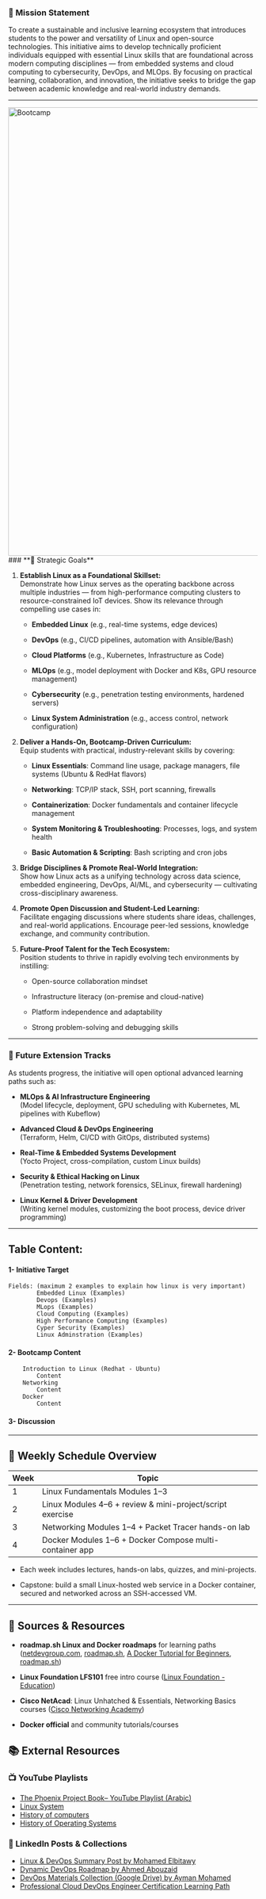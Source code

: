 
### **📌 Mission Statement**

To create a sustainable and inclusive learning ecosystem that introduces students to the power and versatility of Linux and open-source technologies. This initiative aims to develop technically proficient individuals equipped with essential Linux skills that are foundational across modern computing disciplines — from embedded systems and cloud computing to cybersecurity, DevOps, and MLOps. By focusing on practical learning, collaboration, and innovation, the initiative seeks to bridge the gap between academic knowledge and real-world industry demands.

---
<img width="1423" height="905" alt="Bootcamp" src="https://github.com/user-attachments/assets/2687cc96-18d3-487f-b88e-44682244d91f" />
### **🎯 Strategic Goals**

1. **Establish Linux as a Foundational Skillset:**  
    Demonstrate how Linux serves as the operating backbone across multiple industries — from high-performance computing clusters to resource-constrained IoT devices. Show its relevance through compelling use cases in:
    
    - **Embedded Linux** (e.g., real-time systems, edge devices)
        
    - **DevOps** (e.g., CI/CD pipelines, automation with Ansible/Bash)
        
    - **Cloud Platforms** (e.g., Kubernetes, Infrastructure as Code)
        
    - **MLOps** (e.g., model deployment with Docker and K8s, GPU resource management)
        
    - **Cybersecurity** (e.g., penetration testing environments, hardened servers)
        
    - **Linux System Administration** (e.g., access control, network configuration)
    
       
2. **Deliver a Hands-On, Bootcamp-Driven Curriculum:**  
    Equip students with practical, industry-relevant skills by covering:
    
    - **Linux Essentials**: Command line usage, package managers, file systems (Ubuntu & RedHat flavors)
        
    - **Networking**: TCP/IP stack, SSH, port scanning, firewalls
        
    - **Containerization**: Docker fundamentals and container lifecycle management
        
    - **System Monitoring & Troubleshooting**: Processes, logs, and system health
        
    - **Basic Automation & Scripting**: Bash scripting and cron jobs


3. **Bridge Disciplines & Promote Real-World Integration:**  
    Show how Linux acts as a unifying technology across data science, embedded engineering, DevOps, AI/ML, and cybersecurity — cultivating cross-disciplinary awareness.

   
3. **Promote Open Discussion and Student-Led Learning:**  
    Facilitate engaging discussions where students share ideas, challenges, and real-world applications. Encourage peer-led sessions, knowledge exchange, and community contribution.


4. **Future-Proof Talent for the Tech Ecosystem:**  
    Position students to thrive in rapidly evolving tech environments by instilling:
    
    - Open-source collaboration mindset
        
    - Infrastructure literacy (on-premise and cloud-native)
        
    - Platform independence and adaptability
        
    - Strong problem-solving and debugging skills
        

---

### **🚀 Future Extension Tracks**

As students progress, the initiative will open optional advanced learning paths such as:

- **MLOps & AI Infrastructure Engineering**  
    (Model lifecycle, deployment, GPU scheduling with Kubernetes, ML pipelines with Kubeflow)
    
- **Advanced Cloud & DevOps Engineering**  
    (Terraform, Helm, CI/CD with GitOps, distributed systems)
    
- **Real-Time & Embedded Systems Development**  
    (Yocto Project, cross-compilation, custom Linux builds)
    
- **Security & Ethical Hacking on Linux**  
    (Penetration testing, network forensics, SELinux, firewall hardening)
    
- **Linux Kernel & Driver Development**  
    (Writing kernel modules, customizing the boot process, device driver programming)
    

---
## Table Content:
#### 1- Initiative Target 
	Fields: (maximum 2 examples to explain how linux is very important)
			Embedded Linux (Examples) 
			Devops (Examples)
			MLops (Examples)
			Cloud Computing (Examples)
			High Performance Computing (Examples)
			Cyper Security (Examples)
			Linux Adminstration (Examples)
#### 2- Bootcamp Content
		Introduction to Linux (Redhat - Ubuntu) 
			Content
		Networking
			Content
		Docker
			Content
#### 3- Discussion

---
## 📅 Weekly Schedule Overview

| Week | Topic                                                     |
| ---- | --------------------------------------------------------- |
| 1    | Linux Fundamentals Modules 1–3                            |
| 2    | Linux Modules 4–6 + review & mini-project/script exercise |
| 3    | Networking Modules 1–4 + Packet Tracer hands-on lab       |
| 4    | Docker Modules 1–6 + Docker Compose multi-container app   |

- Each week includes lectures, hands-on labs, quizzes, and mini-projects.
    
- Capstone: build a small Linux-hosted web service in a Docker container, secured and networked across an SSH-accessed VM.
---

## 📌 Sources & Resources

- **roadmap.sh Linux and Docker roadmaps** for learning paths ([netdevgroup.com](https://www.netdevgroup.com/online/courses/open-source/linux-essentials?utm_source=chatgpt.com "Linux Essentials - Online Courses & Labs Training | NDG"), [roadmap.sh](https://roadmap.sh/get-started?utm_source=chatgpt.com "Get AI-Powered Learning Guidance - Developer Roadmaps"), [A Docker Tutorial for Beginners](https://docker-curriculum.com/?utm_source=chatgpt.com "A Docker Tutorial for Beginners"), [roadmap.sh](https://roadmap.sh/linux?utm_source=chatgpt.com "Linux Roadmap - Developer Roadmaps"))
    
- **Linux Foundation LFS101** free intro course ([Linux Foundation - Education](https://training.linuxfoundation.org/training/introduction-to-linux/?utm_source=chatgpt.com "Introduction to Linux (LFS101) - Linux Foundation - Education"))
    
- **Cisco NetAcad**: Linux Unhatched & Essentials, Networking Basics courses ([Cisco Networking Academy](https://www.netacad.com/courses/linux-unhatched?utm_source=chatgpt.com "Linux Unhatched: A Free 8-Hour Course Covering the Basics"))
    
- **Docker official** and community tutorials/courses

## 📚 External Resources

### 📺 YouTube Playlists
- [The Phoenix Project Book– YouTube Playlist (Arabic)](https://www.youtube.com/playlist?list=PLD4aO0164aLCjzz1INjEVGyQcBixL7hle)
- [Linux System](https://www.youtube.com/playlist?list=PL8pYI62gCNsWTppELEUCpforC4avEiLox)
- [History of computers](https://www.youtube.com/watch?v=ExdlU2zwvyM&list=PL8pYI62gCNsWZeum5ynEDd3PtD-C6K4s3&index=4&ab_channel=anaHr)
- [History of Operating Systems](https://www.youtube.com/watch?v=fxXGLMPJnFQ&ab_channel=anaHr)

### 🔗 LinkedIn Posts & Collections
- [Linux & DevOps Summary Post by Mohamed Elbitawy](https://www.linkedin.com/posts/mohamedelbitawy_%D8%A7%D9%84%D8%B3%D9%84%D8%A7%D9%85-%D8%B9%D9%84%D9%8A%D9%83%D9%85-%D8%AF%D8%A7-%D9%83%D9%84-%D8%A7%D9%84%D8%AA%D9%84%D8%AE%D9%8A%D8%B5-%D8%A7%D9%84%D9%84%D9%8A-%D8%AA%D9%85-%D8%A7%D9%84%D8%A7%D9%86%D8%AA%D9%87%D8%A7%D8%A1-activity-7257719142873513984-11WZ?utm_source=share&utm_medium=member_desktop)
- [Dynamic DevOps Roadmap by Ahmed Abouzaid](https://www.linkedin.com/posts/aabouzaid_dynamicdevopsroadmap-roadmap-devops-activity-7261679094931582977-mEjP?utm_source=share&utm_medium=member_desktop)
- [DevOps Materials Collection (Google Drive) by Ayman Mohamed](https://www.linkedin.com/posts/ayman-mohamed1043_devops-materials-google-drive-activity-7250043708832694273-v56g?utm_source=share&utm_medium=member_desktop)
- [Professional Cloud DevOps Engineer Certification Learning Path](https://partner.cloudskillsboost.google/paths/83)
